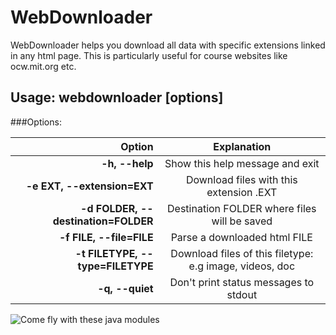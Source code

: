 # WebDownloader

WebDownloader helps you download all data with specific extensions linked in any html page.
This is particularly useful for course websites like ocw.mit.org etc.  

## Usage: webdownloader [options]  

###Options:

| Option                                | Explanation           |
| -------------------------------------:|:--------------------: |
| **-h, --help**                        | Show this help message and exit |
| **-e EXT, --extension=EXT**           | Download files with this extension .EXT |
| **-d FOLDER, --destination=FOLDER**   | Destination FOLDER where files will be saved |
| **-f FILE, --file=FILE**              | Parse a downloaded html FILE  |
| **-t FILETYPE, --type=FILETYPE**      | Download files of this filetype: e.g image, videos, doc |
| **-q, --quiet**                       | Don't print status messages to stdout |

![Come fly with these java modules](http://i.imgur.com/SuxOs2d.jpg)

